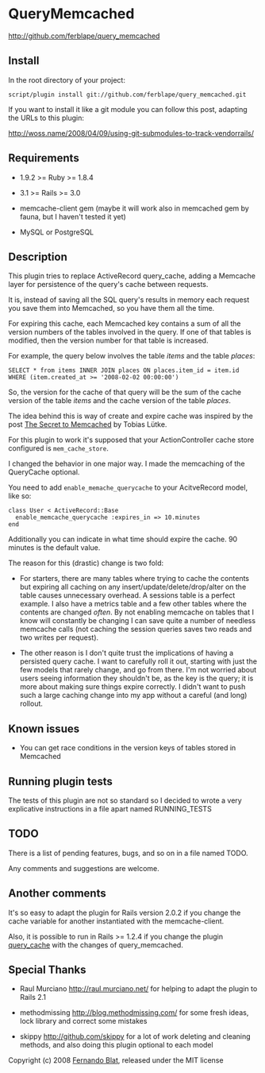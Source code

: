 # QueryMemcached

<http://github.com/ferblape/query_memcached>

## Install

In the root directory of your project:

    script/plugin install git://github.com/ferblape/query_memcached.git

If you want to install it like a git module you can follow this post, adapting the URLs to this plugin:

<http://woss.name/2008/04/09/using-git-submodules-to-track-vendorrails/>

## Requirements

  - 1.9.2 >= Ruby >= 1.8.4
  
  - 3.1 >= Rails >= 3.0
  
  - memcache-client gem (maybe it will work also in memcached gem by fauna, but I haven't tested it yet)
  
  - MySQL or PostgreSQL

## Description

This plugin tries to replace ActiveRecord query_cache, adding a Memcache layer for persistence of the query's cache between requests. 

It is, instead of saving all the SQL query's results in memory each request you save them into Memcached, so you have them all the time.

For expiring this cache, each Memcached key contains a sum of all the version numbers of the tables involved in the query. If one of that tables is modified, then the version number for that table is increased.

For example, the query below involves the table _items_ and the table _places_:

    SELECT * from items INNER JOIN places ON places.item_id = item.id WHERE (item.created_at >= '2008-02-02 00:00:00')
    
So, the version for the cache of that query will be the sum of the cache version of the table _items_ and the cache version of the table _places_.

The idea behind this is way of create and expire cache was inspired by the post [The Secret to Memcached](http://blog.leetsoft.com/2007/5/22/the-secret-to-memcached) by Tobias Lütke.

For this plugin to work it's supposed that your ActionController cache store configured is `mem_cache_store`.

I changed the behavior in one major way.  I made the memcaching of the QueryCache optional.  

You need to add `enable_memache_querycache` to your AcitveRecord model, like so:

    class User < ActiveRecord::Base
      enable_memcache_querycache :expires_in => 10.minutes
    end

Additionally you can indicate in what time should expire the cache. 90 minutes is the default value.

The reason for this (drastic) change is two fold:

  - For starters, there are many tables where trying to cache the contents but expiring all caching on any insert/update/delete/drop/alter on the table causes unnecessary overhead.  A sessions table is a perfect example.  I also have a metrics table and a few other tables where the contents are changed _often_.  By not enabling memcache on tables that I know will constantly be changing I can save quite a number of needless memcache calls (not caching the session queries saves two reads and two writes per request).
  
  - The other reason is I don't quite trust the implications of having a persisted query cache. I want to carefully roll it out, starting with just the few models that rarely change, and go from there. I'm not worried about users seeing information they shouldn't be, as the key is the query; it is more about making sure things expire correctly. I didn't want to push such a large caching change into my app without a careful (and long) rollout.

## Known issues

  - You can get race conditions in the version keys of tables stored in Memcached
  
## Running plugin tests

The tests of this plugin are not so standard so I decided to wrote a very explicative instructions in a file apart named RUNNING_TESTS

## TODO

There is a list of pending features, bugs, and so on in a file named TODO.

Any comments and suggestions are welcome.

## Another comments

It's so easy to adapt the plugin for Rails version 2.0.2 if you change the cache variable for another instantiated with the memcache-client.

Also, it is possible to run in Rails >= 1.2.4 if you change the plugin [query\_cache](http://agilewebdevelopment.com/plugins/query_cache) with the changes of query_memcached.

## Special Thanks

  - Raul Murciano <http://raul.murciano.net/> for helping to adapt the plugin to Rails 2.1
  
  - methodmissing <http://blog.methodmissing.com/> for some fresh ideas, lock library and correct some mistakes
  
  - skippy <http://github.com/skippy> for a lot of work deleting and cleaning methods, and also doing this plugin optional to each model

Copyright (c) 2008 [Fernando Blat](http://www.inwebwetrust.net), released under the MIT license
